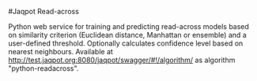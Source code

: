 #Jaqpot Read-across

Python web service for training and predicting read-across models based on similarity criterion (Euclidean distance, Manhattan or ensemble) and a user-defined threshold. Optionally calculates confidence level based on nearest neighbours. Available at http://test.jaqpot.org:8080/jaqpot/swagger/#!/algorithm/  as algorithm "python-readacross".
